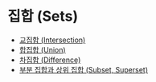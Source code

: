 # 집합 (Sets)

* [교집합 (Intersection)](https://github.com/Iam-Sunghyun/javascript-algorithms/blob/main/src/algorithms/sets/Intersection.js)
* [합집합 (Union)](https://github.com/Iam-Sunghyun/javascript-algorithms/blob/main/src/algorithms/sets/Union.js)
* [차집합 (Difference)](https://github.com/Iam-Sunghyun/javascript-algorithms/blob/main/src/algorithms/sets/Difference.js)
* [부분 집합과 상위 집합 (Subset, Superset)](https://github.com/Iam-Sunghyun/javascript-algorithms/blob/main/src/algorithms/sets/isSuperset.js)
